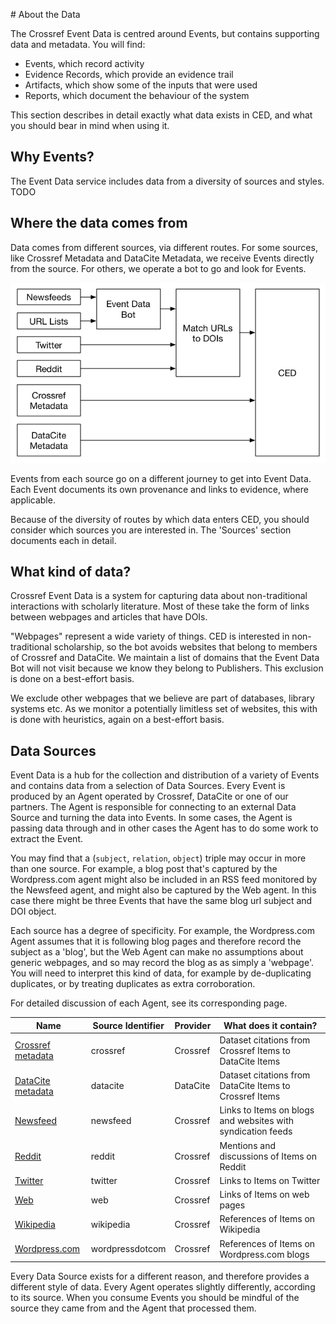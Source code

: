 # About the Data

The Crossref Event Data is centred around Events, but contains supporting data and metadata. You will find:

 - Events, which record activity
 - Evidence Records, which provide an evidence trail
 - Artifacts, which show some of the inputs that were used
 - Reports, which document the behaviour of the system

This section describes in detail exactly what data exists in CED, and what you should bear in mind when using it.

## Why Events?

The Event Data service includes data from a diversity of sources and styles. TODO

## Where the data comes from

Data comes from different sources, via different routes. For some sources, like Crossref Metadata and DataCite Metadata, we receive Events directly from the source. For others, we operate a bot to go and look for Events.

![Event journeys](../images/journeys.png)

Events from each source go on a different journey to get into Event Data. Each Event documents its own provenance and links to evidence, where applicable. 

Because of the diversity of routes by which data enters CED, you should consider which sources you are interested in. The 'Sources' section documents each in detail.

## What kind of data?

Crossref Event Data is a system for capturing data about non-traditional interactions with scholarly literature. Most of these take the form of links between webpages and articles that have DOIs. 

"Webpages" represent a wide variety of things. CED is interested in non-traditional scholarship, so the bot avoids websites that belong to members of Crossref and DataCite. We maintain a list of domains that the Event Data Bot will not visit because we know they belong to Publishers. This exclusion is done on a best-effort basis.

We exclude other webpages that we believe are part of databases, library systems etc. As we monitor a potentially limitless set of websites, this with is done with heuristics, again on a best-effort basis.

<a name="data-sources"></a>
## Data Sources

Event Data is a hub for the collection and distribution of a variety of Events and contains data from a selection of Data Sources. Every Event is produced by an Agent operated by Crossref, DataCite or one of our partners. The Agent is responsible for connecting to an external Data Source and turning the data into Events. In some cases, the Agent is passing data through and in other cases the Agent has to do some work to extract the Event.

You may find that a (`subject`, `relation`, `object`) triple may occur in more than one source. For example, a blog post that's captured by the Wordpress.com agent might also be included in an RSS feed monitored by the Newsfeed agent, and might also be captured by the Web agent. In this case there might be three Events that have the same blog url subject and DOI object.

Each source has a degree of specificity. For example, the Wordpress.com Agent assumes that it is following blog pages and therefore record the subject as a 'blog', but the Web Agent can make no assumptions about generic webpages, and so may record the blog as as simply a 'webpage'. You will need to interpret this kind of data, for example by de-duplicating duplicates, or by treating duplicates as extra corroboration.

For detailed discussion of each Agent, see its corresponding page.


| Name                   | Source Identifier   | Provider    | What does it contain? |
|------------------------|---------------------|-------------|------------------|
| [Crossref metadata](sources/crossref)   | crossref   | Crossref    | Dataset citations from Crossref Items to DataCite Items |
| [DataCite metadata](sources/datacite)   | datacite   | DataCite    | Dataset citations from DataCite Items to Crossref Items |
| [Newsfeed](sources/newsfeed)               | newsfeed            | Crossref    | Links to Items on blogs and websites with syndication feeds |
| [Reddit](sources/reddit)                 | reddit              | Crossref    | Mentions and discussions of Items on Reddit |
| [Twitter](sources/twitter)                | twitter             | Crossref    | Links to Items on Twitter |
| [Web](sources/web)                    | web                 | Crossref    | Links of Items on web pages |
| [Wikipedia](sources/wikipedia)              | wikipedia           | Crossref    | References of Items on Wikipedia |
| [Wordpress.com](sources/wordpress-dot-com)          | wordpressdotcom     | Crossref    | References of Items on Wordpress.com blogs |

Every Data Source exists for a different reason, and therefore provides a different style of data. Every Agent operates slightly differently, according to its source. When you consume Events you should be mindful of the source they came from and the Agent that processed them.